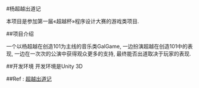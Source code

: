﻿#杨超越出道记

本项目是参加第一届«超越杯»程序设计大赛的游戏类项目.

##项目介绍

一个以杨超越在创造101为主线的音乐类GalGame, 一边扮演超越在创造101中的表现, 一边在一次次的公演中获得观众更多的支持, 最终能否出道取决于玩家的表现.

##开发环境
开发环境是Unity 3D

##Ref :
[超越出道记](https://github.com/ccyyycy/ycy/issues/31)
